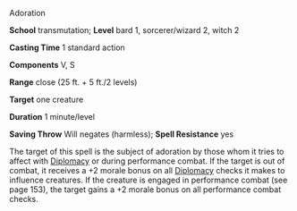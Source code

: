 Adoration

**School** transmutation; **Level** bard 1, sorcerer/wizard 2, witch 2

**Casting Time** 1 standard action

**Components** V, S

**Range** close (25 ft. + 5 ft./2 levels)

**Target** one creature

**Duration** 1 minute/level

**Saving Throw** Will negates (harmless); **Spell Resistance** yes

The target of this spell is the subject of adoration by those whom it tries to affect with [Diplomacy](/pathfinderRPG/prd/skills/diplomacy.html#_diplomacy) or during performance combat. If the target is out of combat, it receives a +2 morale bonus on all [Diplomacy](/pathfinderRPG/prd/skills/diplomacy.html#_diplomacy) checks it makes to influence creatures. If the creature is engaged in performance combat (see page 153), the target gains a +2 morale bonus on all performance combat checks.


